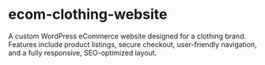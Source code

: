 # ecom-clothing-website
A custom WordPress eCommerce website designed for a clothing brand. Features include product listings, secure checkout, user-friendly navigation, and a fully responsive, SEO-optimized layout.
